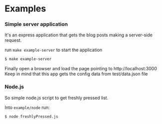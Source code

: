 
# Examples

### Simple server application

It's an express application that gets the blog posts making a server-side request.

run `make example-server` to start the application

```bash
$ make example-server
```

Finally open a browser and load the page pointing to http://localhost:3000
Keep in mind that this app gets the config data from test/data.json file

### Node.js

So simple node.js script to get freshly pressed list.

Into `example/node` run:

```nash
$ node freshlyPressed.js
```
